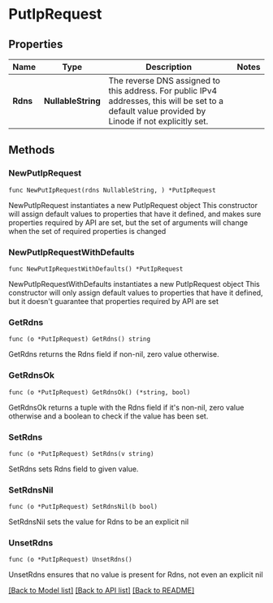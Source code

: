 # PutIpRequest

## Properties

Name | Type | Description | Notes
------------ | ------------- | ------------- | -------------
**Rdns** | **NullableString** | The reverse DNS assigned to this address. For public IPv4 addresses, this will be set to a default value provided by Linode if not explicitly set. | 

## Methods

### NewPutIpRequest

`func NewPutIpRequest(rdns NullableString, ) *PutIpRequest`

NewPutIpRequest instantiates a new PutIpRequest object
This constructor will assign default values to properties that have it defined,
and makes sure properties required by API are set, but the set of arguments
will change when the set of required properties is changed

### NewPutIpRequestWithDefaults

`func NewPutIpRequestWithDefaults() *PutIpRequest`

NewPutIpRequestWithDefaults instantiates a new PutIpRequest object
This constructor will only assign default values to properties that have it defined,
but it doesn't guarantee that properties required by API are set

### GetRdns

`func (o *PutIpRequest) GetRdns() string`

GetRdns returns the Rdns field if non-nil, zero value otherwise.

### GetRdnsOk

`func (o *PutIpRequest) GetRdnsOk() (*string, bool)`

GetRdnsOk returns a tuple with the Rdns field if it's non-nil, zero value otherwise
and a boolean to check if the value has been set.

### SetRdns

`func (o *PutIpRequest) SetRdns(v string)`

SetRdns sets Rdns field to given value.


### SetRdnsNil

`func (o *PutIpRequest) SetRdnsNil(b bool)`

 SetRdnsNil sets the value for Rdns to be an explicit nil

### UnsetRdns
`func (o *PutIpRequest) UnsetRdns()`

UnsetRdns ensures that no value is present for Rdns, not even an explicit nil

[[Back to Model list]](../README.md#documentation-for-models) [[Back to API list]](../README.md#documentation-for-api-endpoints) [[Back to README]](../README.md)


